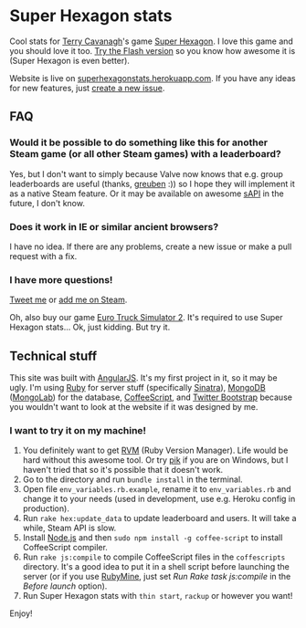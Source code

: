 # Super Hexagon stats

Cool stats for [Terry Cavanagh](http://distractionware.com)'s game [Super Hexagon](http://store.steampowered.com/app/221640).
I love this game and you should love it too.
[Try the Flash version](http://www.kongregate.com/games/TerryCavanagh_B/hexagon) so you know how awesome it is (Super Hexagon is even better).

Website is live on [superhexagonstats.herokuapp.com](http://superhexagonstats.herokuapp.com/). If you have any ideas for new features, just [create a new issue](https://github.com/TomasDuda/super-hexagon-stats/issues/new).

## FAQ

### Would it be possible to do something like this for another Steam game (or all other Steam games) with a leaderboard?

Yes, but I don't want to simply because Valve now knows that e.g. group leaderboards are useful (thanks, [greuben](http://steamcommunity.com/id/greuben) :)) so I hope they will implement it as a native Steam feature.
Or it may be available on awesome [sAPI](http://sapi.techieanalyst.net/) in the future, I don't know.

### Does it work in IE or similar ancient browsers?

I have no idea. If there are any problems, create a new issue or make a pull request with a fix.

### I have more questions!

[Tweet me](https://twitter.com/tomasduda) or [add me on Steam](http://steamcommunity.com/id/TimmyCZ).

Oh, also buy our game [Euro Truck Simulator 2](http://store.steampowered.com/app/227300/). It's required to use Super Hexagon stats... Ok, just kidding. But try it.

## Technical stuff

This site was built with [AngularJS](http://angularjs.org/). It's my first project in it, so it may be ugly.
I'm using [Ruby](http://www.ruby-lang.org/) for server stuff (specifically [Sinatra](http://www.sinatrarb.com/)),
[MongoDB](http://www.mongodb.org/) ([MongoLab](https://mongolab.com/)) for the database,
[CoffeeScript](http://coffeescript.org/),
and [Twitter Bootstrap](http://twitter.github.com/bootstrap/) because you wouldn't want to look at the website if it was designed by me.

### I want to try it on my machine!

1. You definitely want to get [RVM](https://rvm.io/) (Ruby Version Manager). Life would be hard without this awesome tool.
Or try [pik](https://github.com/vertiginous/pik/) if you are on Windows, but I haven't tried that so it's possible that it doesn't work.
2. Go to the directory and run `bundle install` in the terminal.
3. Open file `env_variables.rb.example`, rename it to `env_variables.rb` and change it to your needs (used in development, use e.g. Heroku config in production).
4. Run `rake hex:update_data` to update leaderboard and users. It will take a while, Steam API is slow.
5. Install [Node.js](http://nodejs.org) and then `sudo npm install -g coffee-script` to install CoffeeScript compiler.
6. Run `rake js:compile` to compile CoffeeScript files in the `coffescripts` directory. It's a good idea to put it in a shell script before launching the server
(or if you use [RubyMine](http://www.jetbrains.com/ruby/), just set *Run Rake task js:compile* in the *Before launch* option).
7. Run Super Hexagon stats with `thin start`, `rackup` or however you want!

Enjoy!
